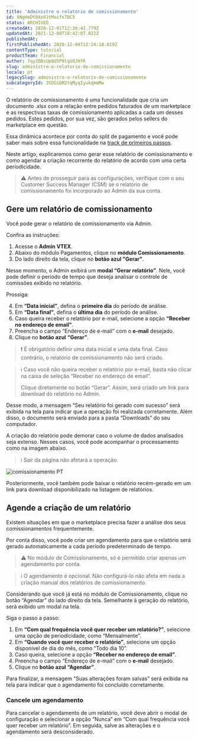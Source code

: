 ```yaml
---
title: 'Administre o relatório de comissionamento'
id: 6NgHeDt8Xo9JtMoifx7DC5
status: ARCHIVED
createdAt: 2020-12-01T12:36:42.779Z
updatedAt: 2021-12-08T18:42:07.022Z
publishedAt: 
firstPublishedAt: 2020-12-04T12:24:18.019Z
contentType: tutorial
productTeam: Financial
author: 7qy2DBsUp8U5P9lqV0JHfR
slug: administre-o-relatorio-de-comissionamento
locale: pt
legacySlug: administre-o-relatorio-de-comissionamento
subcategoryId: 3tDGibM2tqMyqIyukqmmMw
---
```


O relatório de comissionamento é uma funcionalidade que cria um documento .xlsx com a relação entre pedidos faturados de um marketplace e as respectivas taxas de comissionamento aplicadas a cada um desses pedidos. Estes pedidos, por sua vez, são gerados pelos sellers do marketplace em questão. 

Essa dinâmica acontece por conta do split de pagamento e você pode saber mais sobre essa funcionalidade na [track de primeiros passos](https://help.vtex.com/pt/tracks/payment-split--1ouDg8q56Kuz1AgtJUY9nv "track de primeiros passos").

Neste artigo, explicaremos como gerar esse relatório de comissionamento e como agendar a criação recorrente do relatório de acordo com uma certa periodicidade.

>⚠️ Antes de prosseguir para as configurações, verifique com o seu Customer Success Manager (CSM) se o relatório de comissionamento foi incorporado ao Admin da sua conta.

## Gere um relatório de comissionamento

Você pode gerar o relatório de comissionamento via Admin. 

Confira as instruções:

1. Acesse o __Admin VTEX__.
2. Abaixo do módulo Pagamentos, clique no __módulo Comissionamento__.
3. Do lado direito da tela, clique no __botão azul "Gerar"__.

Nesse momento, o Admin exibirá um __modal “Gerar relatório”__. Nele, você pode definir o período de tempo que deseja analisar o controle de comissões exibido no relatório.

Prossiga:

4. Em __“Data inicial”__, defina o __primeiro dia__ do período de análise.
5. Em __“Data final”__, defina o __última dia__ do período de análise.
6. Caso queira receber o relatório por e-mail, selecione a opção __“Receber no endereço de email”__.
7. Preencha o campo “Endereço de e-mail” com o __e-mail__ desejado.
8. Clique no __botão azul__ __“Gerar”__.

>❗ É obrigatório definir uma data inicial e uma data final. Caso contrário, o relatório de comissionamento não será criado.

>ℹ️ Caso você não queira receber o relatório por e-mail, basta não clicar na caixa de seleção “Receber no endereço de email”. 
>
> Clique diretamente no botão “Gerar”. Assim, será criado um link para download do relatório no Admin.  

Desse modo, a mensagem “Seu relatório foi gerado com sucesso” será exibida na tela para indicar que a operação foi realizada corretamente. Além disso, o documento será enviado para a pasta “Downloads” do seu computador.  

A criação do relatório pode demorar caso o volume de dados analisados seja extenso. Nesses casos, você pode acompanhar o processamento como na imagem abaixo. 

>ℹ️ Sair da página não afetará a operação.

![comissionamento PT](//images.ctfassets.net/alneenqid6w5/7bWvI8TAgRPvtF4kr00TbC/6a3805d30656ad30c9afae6cb3079fce/comissionamento_PT.png)

Posteriormente, você também pode baixar o relatório recém-gerado em um link para download disponibilizado na listagem de relatórios.  

## Agende a criação de um relatório

Existem situações em que o marketplace precisa fazer a análise dos seus comissionamentos frequentemente. 

Por conta disso, você pode criar um agendamento para que o relatório será gerado automaticamente a cada período predeterminado de tempo.

>⚠️ No módulo de Comissionamento, só é permitido criar apenas um agendamento por conta.

>ℹ️ O agendamento é opcional. Não configurá-lo não afeta em nada a criação manual dos relatórios de comissionamento.

Considerando que você já está no módulo de Comissionamento, clique no botão “Agendar” do lado direito da tela. Semelhante à geração do relatório, será exibido um modal na tela.

Siga o passo a passo:

1. Em __“Com qual frequência você quer receber um relatório?”__, selecione uma opção de periodicidade, como “Mensalmente”.
2. Em __“Quando você quer receber o relatório”__, selecione um opção disponível de dia do mês, como “Todo dia 10”.
3. Caso queira, selecione a opção __“Receber no endereço de email”__.
4. Preencha o campo “Endereço de e-mail” com o __e-mail__ desejado.
5. Clique no __botão azul “Agendar”__.

Para finalizar, a mensagem “Suas alterações foram salvas” será exibida na tela para indicar que o agendamento foi concluído corretamente.

### Cancele um agendamento

Para cancelar o agendamento de um relatório, você deve abrir o modal de configuração e selecionar a opção “Nunca” em “Com qual frequência você quer receber um relatório”. Em seguida, salve as alterações e o agendamento será desconsiderado.
